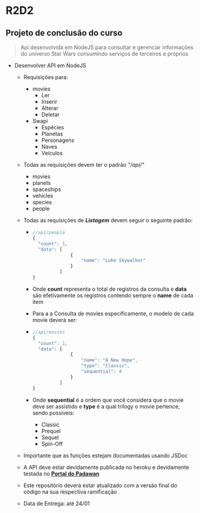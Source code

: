 # R2D2

## Projeto de conclusão do curso

> Api desenvolvida em NodeJS para consultar e gerenciar informações do universo Star Wars consumindo serviços de terceiros e próprios

- Desenvolver API em NodeJS

  - Requisições para:
    - movies
      - Ler
      - Inserir
      - Alterar
      - Deletar
    - Swapi
      - Espécies
      - Planetas
      - Personagens
      - Naves
      - Veículos
  - Todas as requisições devem ter o padrão _"/api/"_
    - movies
    - planets
    - spaceships
    - vehicles
    - species
    - people
  - Todas as requisições de **_Listagem_** devem seguir o seguinte padrão:

    - ```javascript
      //api/people
      {
      	"count": 1,
      	"data": [
      				{
      					"name": "Luke Skywalker"
      				}
      			]
      }
      ```

    - Onde **count** representa o total de registros da consulta e **data** são efetivamente os registros contendo sempre o **name** de cada item
    - Para a a Consulta de movies especificamente, o modelo de cada movie deverá ser:
    - ```javascript
      //api/movies
      {
      	"count": 1,
      	"data": [
      				{
      					"name": "A New Hope",
      					"type": "Classic",
      					"sequential": 4
      				}
      			]
      }
      ```
    - Onde **sequential** é a ordem que você considera que o movie deve ser assistido e **type** é a qual trilogy o movie pertence, sendo possíveis:
      - Classic
      - Prequel
      - Sequel
      - Spin-Off

  - Importante que as funções estejam documentadas usando JSDoc
  - A API deve estar devidamente publicada no heroku e devidamente testada no [**Portal do Padawan**](https://iniciativapadawan.com.br/Reuniao/ApiStarWars)
  - Este repositório deverá estar atualizado com a versão final do código na sua respectiva ramificação
  - Data de Entrega: até 24/01
